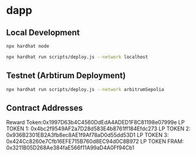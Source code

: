 # dapp

## Local Development

```bash
npx hardhat node

npx hardhat run scripts/deploy.js --network localhost
```

## Testnet (Arbtirum Deployment)

```bash
npx hardhat run scripts/deploy.js --network arbitrumSepolia
```

## Contract Addresses

Reward Token:0x1997D63b4C4560DdEdA4ADED1F8C81198e07999e
LP TOKEN 1: 0x4bc2f9549AF2a7D28d583E4b8761ff184Efdc273
LP TOKEN 2: 0x936B2301EB2A3fb8ec8AE1f9Af78aD0d55dd53D1
LP TOKEN 3: 0x424Cc8260e7Cfb16EFE715B760d8EC94d0C8B972
LP TOKEN FRAM: 0x3211B05D268Ae384faE566f11A99aD4A0Ff94Cb1
